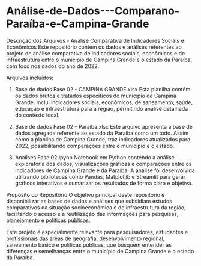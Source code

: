# Análise-de-Dados---Comparano-Paraíba-e-Campina-Grande

Descrição dos Arquivos - Análise Comparativa de Indicadores Sociais e Econômicos
Este repositório contém os dados e análises referentes ao projeto de análise comparativa de indicadores sociais, econômicos e de infraestrutura entre o município de Campina Grande e o estado da Paraíba, com foco nos dados do ano de 2022.

Arquivos incluídos:
1. Base de dados Fase 02 - CAMPINA GRANDE.xlsx
Esta planilha contém os dados brutos e tratados específicos do município de Campina Grande. Inclui indicadores sociais, econômicos, de saneamento, saúde, educação e infraestrutura para a região, permitindo análise detalhada do contexto local.

2. Base de dados Fase 02 - Paraíba.xlsx
Este arquivo apresenta a base de dados agregada referente ao estado da Paraíba como um todo. Assim como a planilha de Campina Grande, traz indicadores atualizados para 2022, possibilitando comparações entre o município e o estado.

3. Analises Fase 02.ipynb
Notebook em Python contendo a análise exploratória dos dados, visualizações gráficas e comparações entre os indicadores de Campina Grande e da Paraíba. A análise foi desenvolvida utilizando bibliotecas como Pandas, Matplotlib e Streamlit para gerar gráficos interativos e sumarizar os resultados de forma clara e objetiva.

Propósito do Repositório
O objetivo principal deste repositório é disponibilizar as bases de dados e análises que subsidiam estudos comparativos da situação socioeconômica e de infraestrutura da região, facilitando o acesso e a reutilização das informações para pesquisas, planejamento e políticas públicas.

Este projeto é especialmente relevante para pesquisadores, estudantes e profissionais das áreas de geografia, desenvolvimento regional, saneamento básico e políticas públicas, que busquem entender as diferenças e semelhanças entre o município de Campina Grande e o estado da Paraíba.

